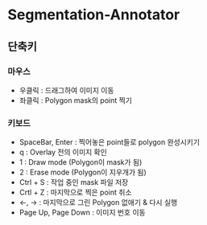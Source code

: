 # Segmentation-Annotator

## 단축키
### 마우스
- 우클릭 : 드래그하여 이미지 이동
- 좌클릭 : Polygon mask의 point 찍기

### 키보드
- SpaceBar, Enter : 찍어놓은 point들로 polygon 완성시키기
- q : Overlay 전의 이미지 확인
- 1 : Draw mode (Polygon이 mask가 됨)
- 2 : Erase mode (Polygon이 지우개가 됨)
- Ctrl + S : 작업 중인 mask 파일 저장
- Crtl + Z : 마지막으로 찍은 point 취소
- ←, → : 마지막으로 그린 Polygon 없애기 & 다시 실행
- Page Up, Page Down : 이미지 번호 이동
